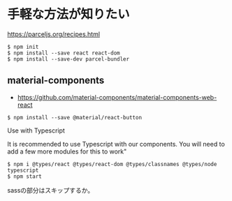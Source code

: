 # 手軽な方法が知りたい

https://parceljs.org/recipes.html

```
$ npm init
$ npm install --save react react-dom
$ npm install --save-dev parcel-bundler
```

## material-components

- https://github.com/material-components/material-components-web-react

```console
$ npm install --save @material/react-button
```

Use with Typescript

It is recommended to use Typescript with our components. You will need to add a few more modules for this to work"

```console
$ npm i @types/react @types/react-dom @types/classnames @types/node typescript
$ npm start
```

sassの部分はスキップするか。


